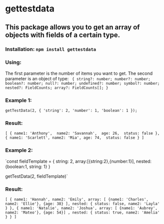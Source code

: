 # gettestdata

## This package allows you to get an array of objects with fields of a certain type.

### Installation: `npm install gettestdata`

### Using:
The first parameter is the number of items you want to get.
The second parameter is an object of type: 
` {
    string?: number;
    number?: number;
    boolean?: number;
    null?: number;
    undefined?: number;
    symbol?: number;
    nested?: FieldCounts;
    array?: FieldCounts[];
}`

### Example 1:
`getTestData(2, { 'string': 2, 'number': 1, 'boolean': 1 });`
### Result:
`[
 {
  name1: 'Anthony', 
  name2: 'Savannah', 
  age: 26, 
  status: false
 }, 
 {
  name1: 'Scarlett',
  name2: 'Mia',
  age: 74, 
  status: false
 }
]`

### Example 2:
`const fieldTemplate = {
  string: 2,
  array:[{string:2},{number:1}],
  nested: {boolean:1, string: 1}
}

getTestData(2, fieldTemplate)`

### Result: 
`[
    {
      name1: 'Hannah',
      name2: 'Emily',
      array: [ {name1: 'Charles', name2: 'Ellie'}, {age: 38} ],
      nested: { status: false, name2: 'Layla' }
    },
    {
      name1: 'Natalie',
      name2: 'Joshua',
      array: [ {name1: 'Aubrey', name2: 'Mateo'}, {age: 54}] ,
      nested: { status: true, name2: 'Amelia' }
    }
]`



